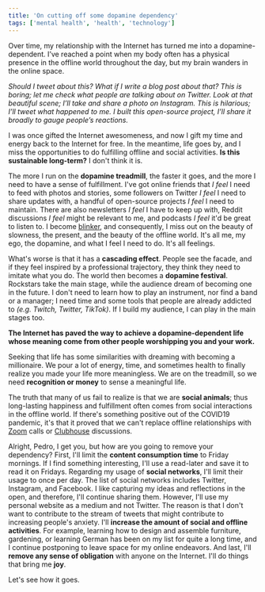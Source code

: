 ```yaml
---
title: 'On cutting off some dopamine dependency'
tags: ['mental health', 'health', 'technology']
---
```


Over time, my relationship with the Internet has turned me into a dopamine-dependent.
I’ve reached a point when my body often has a physical presence in the offline world throughout the day, but my brain wanders in the online space.

_Should I tweet about this? What if I write a blog post about that? This is boring; let me check what people are talking about on Twitter. Look at that beautiful scene; I’ll take and share a photo on Instagram. This is hilarious; I’ll tweet what happened to me. I built this open-source project, I’ll share it broadly to gauge people’s reactions._

I was once gifted the Internet awesomeness, and now I gift my time and energy back to the Internet for free.
In the meantime, life goes by, and I miss the opportunities to do fulfilling offline and social activities. **Is this sustainable long-term?** I don't think it is.

The more I run on the **dopamine treadmill**,
the faster it goes,
and the more I need to have a sense of fulfillment.
I've got online friends that _I feel_ I need to feed with photos and stories,
some followers on Twitter _I feel_ I need to share updates with,
a handful of open-source projects _I feel_ I need to maintain.
There are also newsletters _I feel_ I have to keep up with,
Reddit discussions _I feel_ might be relevant to me,
and podcasts _I feel_ it'd be great to listen to.
I become [blinker](<https://en.wikipedia.org/wiki/Blinkers_(horse_tack)>),
and consequently, I miss out on the beauty of slowness, the present, and the beauty of the offline world.
It's all me, my ego, the dopamine, and what I feel I need to do.
It's all feelings.

What's worse is that it has a **cascading effect**.
People see the facade, and if they feel inspired by a professional trajectory, they think they need to imitate what you do.
The world then becomes a **dopamine festival**.
Rockstars take the main stage,
while the audience dream of becoming one in the future.
I don't need to learn how to play an instrument,
nor find a band or a manager;
I need time and some tools that people are already addicted to _(e.g. Twitch, Twitter, TikTok)_.
If I build my audience, I can play in the main stages too.

**The Internet has paved the way to achieve a dopamine-dependent life whose meaning come from other people worshipping you and your work.**

Seeking that life has some similarities with dreaming with becoming a millionaire.
We pour a lot of energy, time, and sometimes health to finally realize you made your life more meaningless.
We are on the treadmill,
so we need **recognition or money** to sense a meaningful life.

The truth that many of us fail to realize is that we are **social animals**;
thus long-lasting happiness and fulfillment often comes from social interactions in the offline world.
If there's something positive out of the COVID19 pandemic,
it's that it proved that we can't replace offline relationships with [Zoom](https://zoom.us/) calls or [Clubhouse](https://www.joinclubhouse.com/) discussions.

Alright,
Pedro,
I get you,
but how are you going to remove your dependency?
First,
I'll limit the **content consumption time** to Friday mornings.
If I find something interesting,
I'll use a read-later and save it to read it on Fridays.
Regarding my usage of **social networks**,
I'll limit their usage to once per day.
The list of social networks includes Twitter, Instagram, and Facebook.
I like capturing my ideas and reflections in the open, and therefore, I'll continue sharing them.
However, I'll use my personal website as a medium and not Twitter.
The reason is that I don't want to contribute to the stream of tweets that might contribute to increasing people's anxiety.
I'll **increase the amount of social and offline activities**.
For example, learning how to design and assemble furniture, gardening, or learning German has been on my list for quite a long time, and I continue postponing to leave space for my online endeavors.
And last,
I'll **remove any sense of obligation** with anyone on the Internet.
I'll do things that bring me **joy**.

Let's see how it goes.
